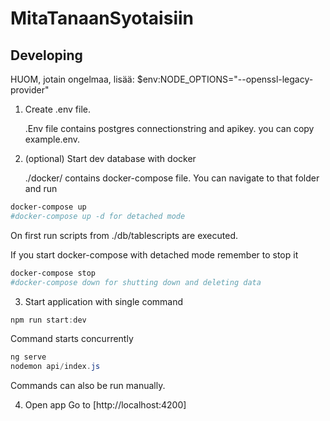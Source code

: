 # MitaTanaanSyotaisiin

## Developing

HUOM, jotain ongelmaa, lisää: $env:NODE_OPTIONS="--openssl-legacy-provider"

1. Create .env file.

   .Env file contains postgres connectionstring and apikey. you can copy example.env.

2. (optional) Start dev database with docker

   ./docker/ contains docker-compose file. You can navigate to that folder and run

```Powershell
docker-compose up
#docker-compose up -d for detached mode
```

On first run scripts from ./db/tablescripts are executed.

If you start docker-compose with detached mode remember to stop it

```Powershell
docker-compose stop
#docker-compose down for shutting down and deleting data
```

3. Start application with single command

```Powershell
npm run start:dev
```

Command starts concurrently

```Powershell
ng serve
nodemon api/index.js
```

Commands can also be run manually.

4. Open app
   Go to [http://localhost:4200]
